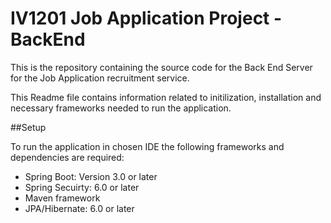 # IV1201 Job Application Project - BackEnd

This is the repository containing the source code for the Back End Server for the Job Application recruitment service.

This Readme file contains information related to initilization, installation and necessary frameworks needed to run the application.

##Setup

To run the application in chosen IDE the following frameworks and dependencies are required:

 * Spring Boot: Version 3.0 or later
 * Spring Secuirty: 6.0 or later
 * Maven framework
 * JPA/Hibernate: 6.0 or later

